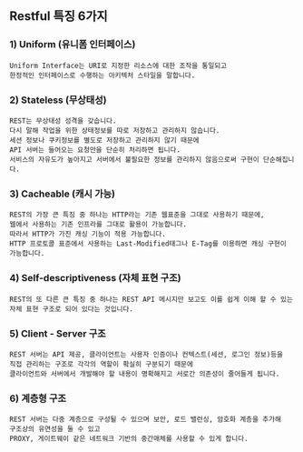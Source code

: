 ## Restful 특징 6가지

### 1) Uniform (유니폼 인터페이스)
```
Uniform Interface는 URI로 지정한 리소스에 대한 조작을 통일되고 
한정적인 인터페이스로 수행하는 아키텍처 스타일을 말합니다.
```

### 2) Stateless (무상태성)
```
REST는 무상태성 성격을 갖습니다. 
다시 말해 작업을 위한 상태정보를 따로 저장하고 관리하지 않습니다. 
세션 정보나 쿠키정보를 별도로 저장하고 관리하지 않기 때문에 
API 서버는 들어오는 요청만을 단순히 처리하면 됩니다. 
서비스의 자유도가 높아지고 서버에서 불필요한 정보를 관리하지 않음으로써 구현이 단순해집니다.
```

### 3) Cacheable (캐시 가능)
```
REST의 가장 큰 특징 중 하나는 HTTP라는 기존 웹표준을 그대로 사용하기 때문에, 
웹에서 사용하는 기존 인프라를 그대로 활용이 가능합니다. 
따라서 HTTP가 가진 캐싱 기능이 적용 가능합니다. 
HTTP 프로토콜 표준에서 사용하는 Last-Modified태그나 E-Tag를 이용하면 캐싱 구현이 가능합니다.
```

### 4) Self-descriptiveness (자체 표현 구조)
```
REST의 또 다른 큰 특징 중 하나는 REST API 메시지만 보고도 이를 쉽게 이해 할 수 있는 
자체 표현 구조로 되어 있다는 것입니다.
```

### 5) Client - Server 구조
```
REST 서버는 API 제공, 클라이언트는 사용자 인증이나 컨텍스트(세션, 로그인 정보)등을 
직접 관리하는 구조로 각각의 역할이 확실히 구분되기 때문에 
클라이언트와 서버에서 개발해야 할 내용이 명확해지고 서로간 의존성이 줄어들게 됩니다.
```

### 6) 계층형 구조
```
REST 서버는 다중 계층으로 구성될 수 있으며 보안, 로드 밸런싱, 암호화 계층을 추가해 
구조상의 유연성을 둘 수 있고 
PROXY, 게이트웨이 같은 네트워크 기반의 중간매체를 사용할 수 있게 합니다.
```
